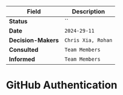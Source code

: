 | Field             | Description                                                                                                              |
|-------------------|--------------------------------------------------------------------------------------------------------------------------|
| **Status**        | ``                                            |
| **Date**          | `2024-29-11`                                                                       |
| **Decision-Makers** | `Chris Xia, Rohan`                                                                            |
| **Consulted**     | `Team Members` |
| **Informed**      | `Team Members` |

# GitHub Authentication